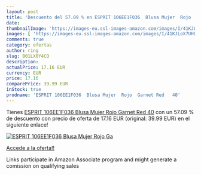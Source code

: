```yaml
---
layout: post
title: 'Descuento del 57.09 % en ESPRIT 106EE1F036  Blusa Mujer  Rojo  Ga'
date: 
thumbnailImage: 'https://images-eu.ssl-images-amazon.com/images/I/41KJLoX7UHL._SL200_.jpg'
images: [ 'https://images-eu.ssl-images-amazon.com/images/I/41KJLoX7UHL._SL200_.jpg' ]
comments: true
category: ofertas
author: ring
slug: B01LX0Y4CO
description:
actualPrice: 17.16 EUR
currency: EUR
price: 17.16
comparePrice: 39.99 EUR
inStock: true
prodname: 'ESPRIT 106EE1F036  Blusa Mujer  Rojo  Garnet Red   40'
---
```


Tienes [ESPRIT 106EE1F036  Blusa Mujer  Rojo  Garnet Red   40](https://www.amazon.es/dp/B01LX0Y4CO/?tag=tolees-21) con un 57.09 % de descuento con precio de oferta de 17.16 EUR (original: 39.99 EUR) en el siguiente enlace!

[![ESPRIT 106EE1F036  Blusa Mujer  Rojo  Ga](https://images-eu.ssl-images-amazon.com/images/I/41KJLoX7UHL._SL200_.jpg)](https://www.amazon.es/dp/B01LX0Y4CO/?tag=tolees-21)

[Accede a la oferta!!](https://www.amazon.es/dp/B01LX0Y4CO/?tag=tolees-21)

Links participate in Amazon Associate program and might generate a comission on qualifying sales


